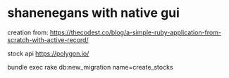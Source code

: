 # shanenegans with native gui
creation from: https://thecodest.co/blog/a-simple-ruby-application-from-scratch-with-active-record/

stock api https://polygon.io/

bundle exec rake db:new_migration name=create_stocks

<!-- bundle exec rake db:new_migration name=create_trades
 bundle exec rake standard -->
